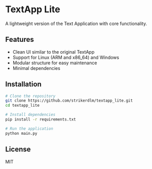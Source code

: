 # TextApp Lite

A lightweight version of the Text Application with core functionality.

## Features

- Clean UI similar to the original TextApp
- Support for Linux (ARM and x86_64) and Windows
- Modular structure for easy maintenance
- Minimal dependencies

## Installation

```bash
# Clone the repository
git clone https://github.com/strikerdlm/textapp_lite.git
cd textapp_lite

# Install dependencies
pip install -r requirements.txt

# Run the application
python main.py
```

## License

MIT
